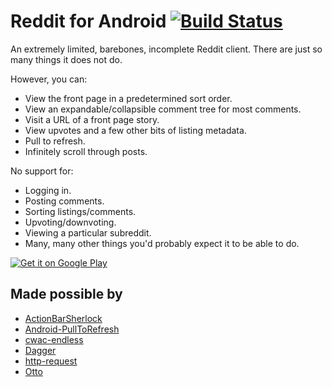 Reddit for Android [![Build Status](https://travis-ci.org/matthewmichihara/reddit-android.png?branch=master)](https://travis-ci.org/matthewmichihara/reddit-android)
==================
An extremely limited, barebones, incomplete Reddit client. There are
just so many things it does not do.

However, you can:
* View the front page in a predetermined sort order.
* View an expandable/collapsible comment tree for most comments.
* Visit a URL of a front page story.
* View upvotes and a few other bits of listing metadata.
* Pull to refresh.
* Infinitely scroll through posts.

No support for:
* Logging in.
* Posting comments.
* Sorting listings/comments.
* Upvoting/downvoting.
* Viewing a particular subreddit.
* Many, many other things you'd probably expect it to be able to do.

[![Get it on Google
Play](http://www.android.com/images/brand/get_it_on_play_logo_small.png)](http://play.google.com/store/apps/details?id=com.fourpool.reddit.android)

## Made possible by

* [ActionBarSherlock](https://github.com/JakeWharton/ActionBarSherlock)
* [Android-PullToRefresh](https://github.com/chrisbanes/Android-PullToRefresh)
* [cwac-endless](https://github.com/commonsguy/cwac-endless)
* [Dagger](https://github.com/square/dagger)
* [http-request](https://github.com/kevinsawicki/http-request)
* [Otto](https://github.com/square/otto)
